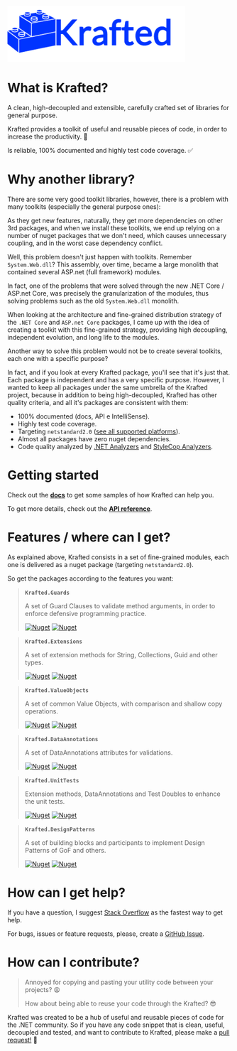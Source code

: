 ![logo](images/main/logo.png)

# What is Krafted?
A clean, high-decoupled and extensible, carefully crafted set of libraries for general purpose.

Krafted provides a toolkit of useful and reusable pieces of code, in order to increase the productivity. 🚀

Is reliable, 100% documented and highly test code coverage. ✅

# Why another library?
There are some very good toolkit libraries, however, there is a problem with many toolkits (especially the general purpose ones):

As they get new features, naturally,
they get more dependencies on other 3rd packages, and when we install these toolkits, we end up relying on a number of nuget packages that we don't need, which causes unnecessary coupling, and in the worst case dependency conflict.

Well, this problem doesn't just happen with toolkits. Remember `System.Web.dll`?
This assembly, over time, became a large monolith that contained several ASP.net (full framework) modules.

In fact, one of the problems that were solved through the new .NET Core / ASP.net Core, was precisely the granularization of the modules, thus solving problems such as the old `System.Web.dll` monolith.

When looking at the architecture and fine-grained distribution strategy of the `.NET Core` and `ASP.net Core` packages, I came up with the idea of creating a toolkit with this fine-grained strategy, providing high decoupling, independent evolution, and long life to the modules.

Another way to solve this problem would not be to create several toolkits, each one with a specific purpose?

In fact, and if you look at every Krafted package, you'll see that it's just that. Each package is independent and has a very specific purpose.
However, I wanted to keep all packages under the same umbrella of the Krafted project, because in addition to being high-decoupled, Krafted has other quality criteria, and all it's packages are consistent with them:

- 100% documented (docs, API e IntelliSense).
- Highly test code coverage.
- Targeting `netstandard2.0` ([see all supported platforms](https://dotnet.microsoft.com/platform/dotnet-standard)).
- Almost all packages have zero nuget dependencies.
- Code quality analyzed by [.NET Analyzers](https://docs.microsoft.com/en-us/dotnet/fundamentals/code-analysis/overview) and [StyleCop Analyzers](https://github.com/DotNetAnalyzers/StyleCopAnalyzers).

# Getting started
Check out the [**docs**](articles/guards.html) to get some samples of how Krafted can help you.

To get more details, check out the [**API reference**](api/).

# Features / where can I get?
As explained above, Krafted consists in a set of fine-grained modules, each one is delivered as a nuget package (targeting `netstandard2.0`).

So get the packages according to the features you want:

> **`Krafted.Guards`**
>
> A set of Guard Clauses to validate method arguments, in order to enforce defensive programming practice.
>
> [![Nuget](https://img.shields.io/nuget/v/Krafted.Guards)](https://www.nuget.org/packages/Krafted.Guards/) [![Nuget](https://img.shields.io/nuget/dt/Krafted.Guards)](https://www.nuget.org/packages/Krafted.Guards/)

> **`Krafted.Extensions`**
>
> A set of extension methods for String, Collections, Guid and other types.
>
> [![Nuget](https://img.shields.io/nuget/v/Krafted.Extensions)](https://www.nuget.org/packages/Krafted.Extensions/) [![Nuget](https://img.shields.io/nuget/dt/Krafted.Extensions)](https://www.nuget.org/packages/Krafted.Extensions/)

> **`Krafted.ValueObjects`**
>
> A set of common Value Objects, with comparison and shallow copy operations.
>
> [![Nuget](https://img.shields.io/nuget/v/Krafted.ValueObjects)](https://www.nuget.org/packages/Krafted.ValueObjects/) [![Nuget](https://img.shields.io/nuget/dt/Krafted.ValueObjects)](https://www.nuget.org/packages/Krafted.ValueObjects/)

> **`Krafted.DataAnnotations`**
>
> A set of DataAnnotations attributes for validations.
>
> [![Nuget](https://img.shields.io/nuget/v/Krafted.DataAnnotations)](https://www.nuget.org/packages/Krafted.DataAnnotations/) [![Nuget](https://img.shields.io/nuget/dt/Krafted.DataAnnotations)](https://www.nuget.org/packages/Krafted.DataAnnotations/)

> **`Krafted.UnitTests`**
>
> Extension methods, DataAnnotations and Test Doubles to enhance the unit tests.
>
> [![Nuget](https://img.shields.io/nuget/v/Krafted.UnitTests)](https://www.nuget.org/packages/Krafted.UnitTests/) [![Nuget](https://img.shields.io/nuget/dt/Krafted.UnitTests)](https://www.nuget.org/packages/Krafted.UnitTests/)

> **`Krafted.DesignPatterns`**
>
> A set of building blocks and participants to implement Design Patterns of GoF and others.
>
> [![Nuget](https://img.shields.io/nuget/v/Krafted.DesignPatterns)](https://www.nuget.org/packages/Krafted.DesignPatterns/) [![Nuget](https://img.shields.io/nuget/dt/Krafted.DesignPatterns)](https://www.nuget.org/packages/Krafted.DesignPatterns/)

# How can I get help?
If you have a question, I suggest [Stack Overflow](https://stackoverflow.com/) as the fastest way to get help.

For bugs, issues or feature requests, please, create a [GitHub Issue](https://github.com/maiconheck/krafted/issues/new).

# How can I contribute?
> Annoyed for copying and pasting your utility code between your projects? 😩
>
> How about being able to reuse your code through the Krafted? 😎

Krafted was created to be a hub of useful and reusable pieces of code for the .NET community.
So if you have any code snippet that is clean, useful, decoupled and tested,
and want to contribute to Krafted, please make a [pull request!](https://github.com/maiconheck/krafted/pulls) 💜
